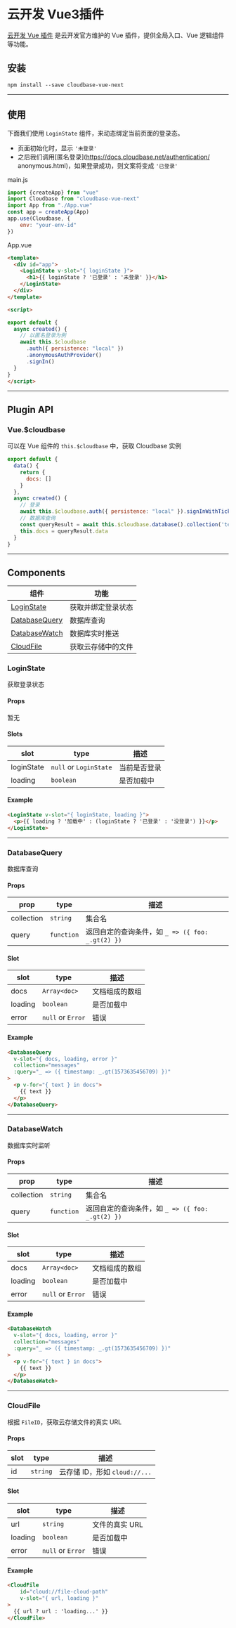 # 云开发 Vue3插件

[云开发 Vue 插件](https://github.com/TencentCloudBase/cloudbase-vue) 是云开发官方维护的 Vue 插件，提供全局入口、Vue 逻辑组件等功能。

## 安装

```
npm install --save cloudbase-vue-next
```

------

## 使用

下面我们使用 `LoginState` 组件，来动态绑定当前页面的登录态。

- 页面初始化时，显示 `'未登录'`
- 之后我们调用[匿名登录](https://docs.cloudbase.net/authentication/
anonymous.html)，如果登录成功，则文案将变成 `'已登录'`

main.js
```js
import {createApp} from "vue"
import Cloudbase from "cloudbase-vue-next"
import App from "./App.vue"
const app = createApp(App)
app.use(Cloudbase, {
    env: "your-env-id"
})

```

App.vue
```html
<template>
  <div id="app">
    <LoginState v-slot="{ loginState }">
      <h1>{{ loginState ? '已登录' : '未登录' }}</h1>
    </LoginState>
  </div>
</template>

<script>

export default {
  async created() {
    // 以匿名登录为例
    await this.$cloudbase
      .auth({ persistence: "local" })
      .anonymousAuthProvider()
      .signIn()
  }
}
</script>
```
--------

## Plugin API

### Vue.$cloudbase

可以在 Vue 组件的 `this.$cloudbase` 中，获取 Cloudbase 实例
```js
export default {
  data() {
    return {
      docs: []
    }
  },
  async created() {
    // 登录
    await this.$cloudbase.auth({ persistence: "local" }).signInWithTicket(ticket)
    // 数据库查询
    const queryResult = await this.$cloudbase.database().collection('test').where({}).get()
    this.docs = queryResult.data
  }
}
```
--------

## Components

| 组件 | 功能 |
| ---- | ---- |
| [LoginState](#loginstate) | 获取并绑定登录状态 |
| [DatabaseQuery](#databasequery) | 数据库查询 |
| [DatabaseWatch](#databasewatch) | 数据库实时推送 |
| [CloudFile](#cloudfile) | 获取云存储中的文件 |

### LoginState
获取登录状态

#### Props

暂无

#### Slots

| slot       | type                   | 描述         |
| ---------- | ---------------------- | ------------ |
| loginState | `null` or `LoginState` | 当前是否登录 |
| loading    | `boolean`              | 是否加载中   |

#### Example
```html
<LoginState v-slot="{ loginState, loading }">
  <p>{{ loading ? '加载中' : (loginState ? '已登录' : '没登录') }}</p>
</LoginState>
```

-------


### DatabaseQuery

数据库查询

#### Props

| prop       | type       | 描述                                             |
| ---------- | ---------- | ------------------------------------------------ |
| collection | `string`   | 集合名                                           |
| query      | `function` | 返回自定的查询条件，如 `_ => ({ foo: _.gt(2) })` |

#### Slot

| slot    | type              | 描述           |
| ------- | ----------------- | -------------- |
| docs    | `Array<doc>`      | 文档组成的数组 |
| loading | `boolean`         | 是否加载中     |
| error   | `null` or `Error` | 错误           |

#### Example
```html
<DatabaseQuery
  v-slot="{ docs, loading, error }"
  collection="messages"
  :query="_ => ({ timestamp: _.gt(1573635456709) })"
>
  <p v-for="{ text } in docs">
    {{ text }}
  </p>
</DatabaseQuery>
```

-------

### DatabaseWatch

数据库实时监听

#### Props

| prop       | type       | 描述                                             |
| ---------- | ---------- | ------------------------------------------------ |
| collection | `string`   | 集合名                                           |
| query      | `function` | 返回自定的查询条件，如 `_ => ({ foo: _.gt(2) })` |

#### Slot
| slot    | type              | 描述           |
| ------- | ----------------- | -------------- |
| docs    | `Array<doc>`      | 文档组成的数组 |
| loading | `boolean`         | 是否加载中     |
| error   | `null` or `Error` | 错误           |

#### Example
```html
<DatabaseWatch
  v-slot="{ docs, loading, error }"
  collection="messages"
  :query="_ => ({ timestamp: _.gt(1573635456709) })"
>
  <p v-for="{ text } in docs">
    {{ text }}
  </p>
</DatabaseWatch>
```

------


### CloudFile

根据 `FileID`，获取云存储文件的真实 URL

#### Props

| slot | type     | 描述                          |
| ---- | -------- | ----------------------------- |
| id   | `string` | 云存储 ID，形如 `cloud://...` |

#### Slot
| slot    | type              | 描述           |
| ------- | ----------------- | -------------- |
| url     | `string`          | 文件的真实 URL |
| loading | `boolean`         | 是否加载中     |
| error   | `null` or `Error` | 错误           |

#### Example

```html
<CloudFile
    id="cloud://file-cloud-path"
    v-slot="{ url, loading }"
>
  {{ url ? url : 'loading...' }}
</CloudFile>
```
